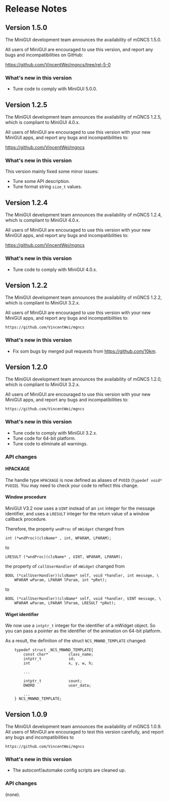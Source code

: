 # Release Notes

## Version 1.5.0

The MiniGUI development team announces the availability of mGNCS 1.5.0.

All users of MiniGUI are encouraged to use this version, and
report any bugs and incompatibilities on GitHub:

<https://github.com/VincentWei/mgncs/tree/rel-5-0>

### What's new in this version

- Tune code to comply with MiniGUI 5.0.0.

## Version 1.2.5

The MiniGUI development team announces the availability of mGNCS 1.2.5,
which is compliant to MiniGUI 4.0.x.

All users of MiniGUI are encouraged to use this version with your new MiniGUI
apps, and report any bugs and incompatibilities to:

<https://github.com/VincentWei/mgncs>

### What's new in this version

This version mainly fixed some minor issues:

- Tune some API description.
- Tune format string `size_t` values.

## Version 1.2.4

The MiniGUI development team announces the availability of mGNCS 1.2.4,
which is compliant to MiniGUI 4.0.x.

All users of MiniGUI are encouraged to use this version with your new MiniGUI
apps, and report any bugs and incompatibilities to:

<https://github.com/VincentWei/mgncs>

### What's new in this version

  * Tune code to comply with MiniGUI 4.0.x.

## Version 1.2.2

The MiniGUI development team announces the availability of mGNCS 1.2.2,
which is compliant to MiniGUI 3.2.x.

All users of MiniGUI are encouraged to use this version with your new MiniGUI
apps, and report any bugs and incompatibilities to:

    https://github.com/VincentWei/mgncs

### What's new in this version

  * Fix som bugs by merged pull requests from https://github.com/10km.

## Version 1.2.0

The MiniGUI development team announces the availability of mGNCS 1.2.0,
which is compliant to MiniGUI 3.2.x.

All users of MiniGUI are encouraged to use this version with your new MiniGUI
apps, and report any bugs and incompatibilities to:

    https://github.com/VincentWei/mgncs

### What's new in this version

  * Tune code to comply with MiniGUI 3.2.x.
  * Tune code for 64-bit platform.
  * Tune code to eliminate all warnings.

### API changes

#### HPACKAGE

The handle type `HPACKAGE` is now defined as aliases of `PVOID` 
(`typedef void* PVOID`). You may need to check your code to 
reflect this change. 

#### Window procedure

MiniGUI V3.2 now uses a `UINT` instead of an `int` integer for 
the message identifier, and uses a `LRESULT` integer for the return 
value of a window callback procedure. 

Therefore, the property `wndProc` of `mWidget` changed from

    int (*wndProc)(clsName* , int, WPARAM, LPARAM);
to

    LRESULT (*wndProc)(clsName* , UINT, WPARAM, LPARAM);

the property of `callUserHandler` of `mWidget` changed from

    BOOL (*callUserHandler)(clsName* self, void *handler, int message, \
        WPARAM wParam, LPARAM lParam, int *pRet);

to

    BOOL (*callUserHandler)(clsName* self, void *handler, UINT message, \
        WPARAM wParam, LPARAM lParam, LRESULT *pRet);

#### Wiget identifier

We now use a `intptr_t` integer for the identifier of a mWidget object. 
So you can pass a pointer as the identifier of the animation on 64-bit 
platform. 

As a result, the definition of the struct `NCS_MNWND_TEMPLATE` changed:

        typedef struct _NCS_MNWND_TEMPLATE{
            const char*         class_name;
            intptr_t            id;
            int                 x, y, w, h;

            ...

            intptr_t            count;
            DWORD               user_data;

            ...
        } NCS_MNWND_TEMPLATE;

## Version 1.0.9

The MiniGUI development team announces the availability of mGNCS 1.0.9.
All users of MiniGUI are encouraged to test this version carefully, and 
report any bugs and incompatibilities to

    https://github.com/VincentWei/mgncs

### What's new in this version

  * The autoconf/automake config scripts are cleaned up.

### API changes

(none).
